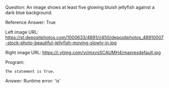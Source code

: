 Question: An image shows at least five glowing bluish jellyfish against a dark blue background.

Reference Answer: True

Left image URL: https://st.depositphotos.com/1000633/4891/i/450/depositphotos_48910007-stock-photo-beautiful-jellyfish-moving-slowly-in.jpg

Right image URL: https://i.ytimg.com/vi/mxvsSCAUMH4/maxresdefault.jpg

Program:

```
The statement is True.
```
Answer: Runtime error: 'is'

